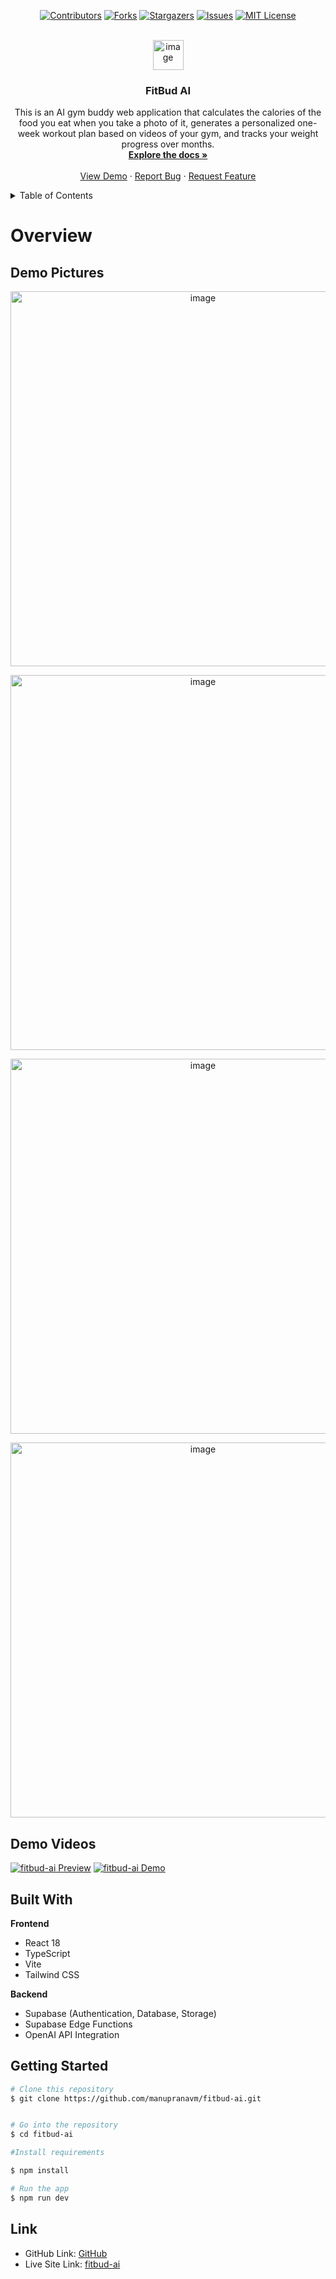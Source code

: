 <div align="center">

[![Contributors][contributors-shield]][contributors-url]
[![Forks][forks-shield]][forks-url]
[![Stargazers][stars-shield]][stars-url]
[![Issues][issues-shield]][issues-url]
[![MIT License][license-shield]][license-url]

</div>

<!-- PROJECT LOGO -->
<br />
<div align="center">

  <a href="https://github.com/manupranavm/fitbud-ai">
    <img width="49" height="48" alt="image" src="https://github.com/user-attachments/assets/478bbda4-2592-419e-9a1b-8e04199bcb74" />
  </a>

<h3 align="center">FitBud AI</h3>

  <p align="center">
This is an AI gym buddy web application that calculates the calories of the food you eat when you take a photo of it, generates a personalized one-week workout plan based on videos of your gym, and tracks your weight progress over months.
    <br />
    <a href="https://github.com/manupranavm/fitbud-ai"><strong>Explore the docs »</strong></a>
    <br />
    <br />
    <a href="https://github.com/manupranavm/fitbud-ai">View Demo</a>
    ·
    <a href="https://github.com/manupranavm/fitbud-ai/issues">Report Bug</a>
    ·
    <a href="https://github.com/manupranavm/fitbud-ai/issues">Request Feature</a>
  </p>
</div>

<!-- TABLE OF CONTENTS -->
<details>
  <summary>Table of Contents</summary>
  <ol>
    <li>
      <a href="#overview">Overview</a>
    </li>
        <li><a href="#built-with">Built With</a></li>
    <li>
      <a href="#getting-started">Getting Started</a>
    <li><a href="#contact">Link</a></li>
  </ol>
</details>

<!-- Overview -->

# Overview

## Demo Pictures

<p align="center">
  <img src="https://github.com/user-attachments/assets/eef54524-1ed6-40f9-857e-c4c675584365" alt="image" width="600" />
</p>

<p align="center">
  <img src="https://github.com/user-attachments/assets/1737d2c1-3e34-4dce-a07a-4b4cd1e1fccd" alt="image" width="600" />
</p>

<p align="center">
  <img src="https://github.com/user-attachments/assets/5a50b63b-ffa3-4256-84e6-22f59ef42fba" alt="image" width="600" />
</p>

<p align="center">
  <img src="https://github.com/user-attachments/assets/9d90ccab-e4a3-42b6-bd94-f8b0d5b2ff5d" alt="image" width="600" />
</p>



## Demo Videos

[![fitbud-ai Preview][product-preview]](https://github.com/manupranavm/fitbud-ai/blob/main/media/track_nutrition.mp4)
[![fitbud-ai Demo][product-video]](https://github.com/manupranavm/fitbud-ai/blob/main/media/gym_plan.mp4)

## Built With

**Frontend**

- React 18
- TypeScript
- Vite
- Tailwind CSS

**Backend**

- Supabase (Authentication, Database, Storage)
- Supabase Edge Functions
- OpenAI API Integration

<!-- GETTING STARTED -->

## Getting Started

```bash
# Clone this repository
$ git clone https://github.com/manupranavm/fitbud-ai.git


# Go into the repository
$ cd fitbud-ai

#Install requirements

$ npm install

# Run the app
$ npm run dev
```

<!-- LINK -->

## Link

- GitHub Link: [GitHub](https://github.com/manupranavm/fitbud-ai)
- Live Site Link: [fitbud-ai](fitbud-ai.lovable.app)

<!-- MARKDOWN LINKS & IMAGES -->
<!-- https://www.markdownguide.org/basic-syntax/#reference-style-links -->

[contributors-shield]: https://img.shields.io/github/contributors/manupranavm/fitbud-ai.svg?style=for-the-badge
[contributors-url]: https://github.com/manupranavm/fitbud-ai/graphs/contributors
[forks-shield]: https://img.shields.io/github/forks/manupranavm/fitbud-ai.svg?style=for-the-badge
[forks-url]: https://github.com/manupranavm/fitbud-ai/network/members
[stars-shield]: https://img.shields.io/github/stars/manupranavm/fitbud-ai.svg?style=for-the-badge
[stars-url]: https://github.com/manupranavm/fitbud-ai/stargazers
[issues-shield]: https://img.shields.io/github/issues/manupranavm/fitbud-ai.svg?style=for-the-badge
[issues-url]: https://github.com/manupranavm/fitbud-ai/issues
[license-shield]: https://img.shields.io/github/license/manupranavm/fitbud-ai.svg?style=for-the-badge
[license-url]: https://github.com/manupranavm/fitbud-ai/blob/master/LICENSE.txt
[linkedin-shield]: https://img.shields.io/badge/-LinkedIn-black.svg?style=for-the-badge&logo=linkedin&colorB=555
[linkedin-url]: https://linkedin.com/in/linkedin_username
[product-screenshot]: images/screenshot.png
[next.js]: https://img.shields.io/badge/next.js-000000?style=for-the-badge&logo=nextdotjs&logoColor=white
[next-url]: https://nextjs.org/
[react.js]: https://img.shields.io/badge/REACT%20JS-000000?style=for-the-badge&logo=REACT&logoColor=61DBFB
[react-url]: https://reactjs.org/
[materialui]: https://img.shields.io/badge/Material%20UI-293462?style=for-the-badge&logo=mui&logoColor=E7F6F2
[materialui-url]: https://mui.com/
[vue.js]: https://img.shields.io/badge/Vue.js-35495E?style=for-the-badge&logo=vuedotjs&logoColor=4FC08D
[vue-url]: https://vuejs.org/
[angular.io]: https://img.shields.io/badge/Angular-DD0031?style=for-the-badge&logo=angular&logoColor=white
[angular-url]: https://angular.io/
[svelte.dev]: https://img.shields.io/badge/Svelte-4A4A55?style=for-the-badge&logo=svelte&logoColor=FF3E00
[svelte-url]: https://svelte.dev/
[laravel.com]: https://img.shields.io/badge/Laravel-FF2D20?style=for-the-badge&logo=laravel&logoColor=white
[laravel-url]: https://laravel.com
[bootstrap.com]: https://img.shields.io/badge/Bootstrap-563D7C?style=for-the-badge&logo=bootstrap&logoColor=white
[bootstrap-url]: https://getbootstrap.com
[django.com]: https://img.shields.io/badge/Django-092E20?style=for-the-badge&logo=django&logoColor=white
[django-url]: https://www.djangoproject.com/
[sqlite.com]: https://img.shields.io/badge/SQLite-07405E?style=for-the-badge&logo=sqlite&logoColor=white
[sqlite-url]: https://www.sqlite.org/index.html
[postgresql.com]: https://img.shields.io/badge/PostgreSQL-316192?style=for-the-badge&logo=postgresql&logoColor=white
[postgresql-url]: https://www.postgresql.org/
[jquery.com]: https://img.shields.io/badge/jQuery-0769AD?style=for-the-badge&logo=jquery&logoColor=white
[jquery-url]: https://jquery.com
[netlify.com]: https://img.shields.io/badge/Netlify-00C7B7?style=for-the-badge&logo=netlify&logoColor=white
[netlify-url]: https://netlify.com
[python.org]: https://img.shields.io/badge/Python-14354C?style=for-the-badge&logo=python&logoColor=white
[python-url]: https://www.python.org/
[tailwindcss.com]: https://img.shields.io/badge/tailwindcss-%2338B2AC.svg?style=for-the-badge&logo=tailwind-css&logoColor=white
[tailwindcss-url]: https://tailwind.com
[product-preview]: media/nutrition.gif
[product-video]: media/gym_workouts.gif
